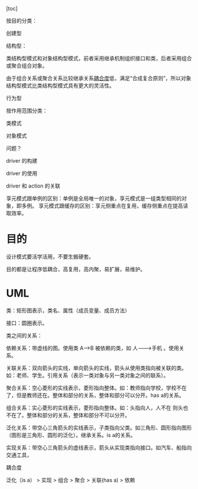 [toc]

按目的分类：

创建型

结构型：

类结构型模式和对象结构型模式，前者采用继承机制组织接口和类，后者采用组合或聚合组合对象。

由于组合关系或聚合关系比较继承关系[耦合度](https://so.csdn.net/so/search?q=耦合度&spm=1001.2101.3001.7020)低，满足“合成复合原则”，所以对象结构型模式比类结构型模式具有更大的灵活性。

行为型

按作用范围分类：

类模式

对象模式





问题？

driver 的构建

driver 的使用

driver 和 action 的关联



享元模式跟单例的区别：单例是全局唯一的对象，享元模式是一组类型相同的对象，即多例。
享元模式跟缓存的区别：享元侧重点在复用，缓存侧重点在提高读取效率。

# 目的

设计模式要活学活用，不要生搬硬套。

目的都是让程序低耦合，高复用，高内聚，易扩展，易维护。



# UML

类：矩形图表示，类名、属性（成员变量、成员方法）

接口：圆圈表示。

类之间的关系：

依赖关系：带虚线的图。使用类 A-->B 被依赖的类，如 人--->手机 。使用关系。

关联关系：双向箭头的实线，单向箭头的实线，箭头从使用类指向被关联的类。如：老师、学生。引用关系（表示一类对象与另一类对象之间的联系）。

聚合关系：空心菱形的实线表示，菱形指向整体。如：教师指向学校，学校不在了，但是教师还在。整体和部分的关系，整体和部分可以分开。has a的关系。

组合关系：实心菱形的实线表示，菱形指向整体。如：头指向人，人不在 则头也不在了。整体和部分的关系，整体和部分不可以分开。

泛化关系：带空心三角箭头的实线表示，子类指向父类。如三角形、圆形指向图形（图形是三角形、圆形的泛化）。继承关系。is a的关系。

实现关系：带空心三角箭头的虚线表示，箭头从实现类指向接口。如汽车、船指向交通工具，



耦合度

泛化（is a） > 实现 > 组合 > 聚合 > 关联(has a)  > 依赖



# 